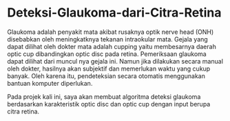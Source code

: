 # Deteksi-Glaukoma-dari-Citra-Retina


Glaukoma adalah penyakit mata akibat rusaknya optik nerve head (ONH) disebabkan oleh meningkatknya tekanan intraokular mata. 
Gejala yang dapat dilihat oleh dokter mata adalah cupping yaitu membesarnya daerah optic cup dibandingkan optic disc pada retina.
Pemeriksaan glaukoma dapat dilihat dari muncul nya gejala ini. Namun jika dilakukan secara manual oleh dokter, hasilnya akan 
subjektif dan memerlukan waktu yang cukup banyak. Oleh karena itu, pendeteksian secara otomatis menggunakan bantuan komputer
diperlukan. 

Pada projek kali ini, saya akan membuat algoritma deteksi glaukoma berdasarkan karakteristik optic disc dan optic cup dengan
input berupa citra retina. 
